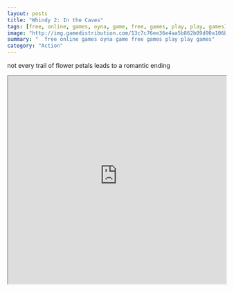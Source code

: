 ```yaml
---
layout: posts
title: "Whindy 2: In the Caves"
tags: [free, online, games, oyna, game, free, games, play, play, games]
image: "http://img.gamedistribution.com/13c7c76ee36e4aa5b862b09d90a106b3.jpg"
summary: "  free online games oyna game free games play play games"
category: "Action"
---
```


not every trail of flower petals leads to a romantic ending

<iframe width="100%" height="480px;" src="http://flash.gamedistribution.com?game=13c7c76ee36e4aa5b862b09d90a106b3"></iframe>